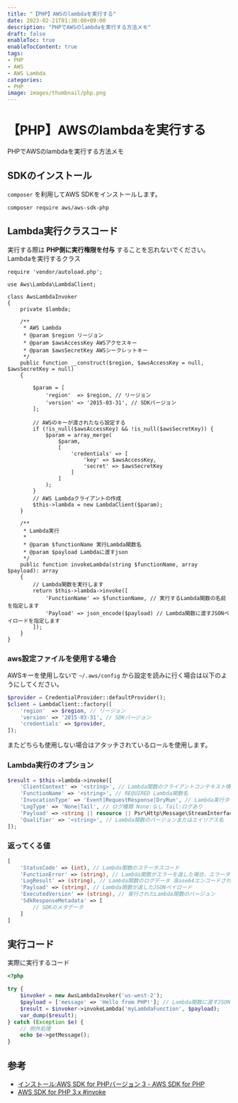 ```yaml
---
title: "【PHP】AWSのlambdaを実行する"
date: 2023-02-21T01:30:00+09:00
description: "PHPでAWSのlambdaを実行する方法メモ"
draft: false
enableToc: true
enableTocContent: true
tags: 
- PHP
- AWS
- AWS Lambda
categories: 
- PHP
image: images/thumbnail/php.png
---
```


# 【PHP】AWSのlambdaを実行する
PHPでAWSのlambdaを実行する方法メモ

## SDKのインストール
`composer` を利用してAWS SDKをインストールします。
```
composer require aws/aws-sdk-php
```

## Lambda実行クラスコード
実行する際は **PHP側に実行権限を付与** することを忘れないでください。
Lambdaを実行するクラス

```php:AwsLambdaInvoker.php
require 'vendor/autoload.php';

use Aws\Lambda\LambdaClient;

class AwsLambdaInvoker
{
    private $lambda;
    
    /**
     * AWS Lambda
     * @param $region リージョン
     * @param $awsAccessKey AWSアクセスキー
     * @param $awsSecretKey AWSシークレットキー
     */
    public function __construct($region, $awsAccessKey = null, $awsSecretKey = null)
    {

        $param = [
            'region'  => $region, // リージョン
            'version' => '2015-03-31', // SDKバージョン
        ];

        // AWSのキーが渡されたなら設定する
        if (!is_null($awsAccessKey) && !is_null($awsSecretKey)) {
            $param = array_merge(
                $param,
                [
                    'credentials' => [
                        'key' => $awsAccessKey,
                        'secret' => $awsSecretKey
                    ]
                ]
            );
        }
        // AWS Lambdaクライアントの作成
        $this->lambda = new LambdaClient($param);
    }

    /**
     * Lambda実行
     * 
     * @param $functionName 実行Lambda関数名
     * @param $payload Lambdaに渡すjson
     */
    public function invokeLambda(string $functionName, array $payload): array
    {
        // Lambda関数を実行します
        return $this->lambda->invoke([
            'FunctionName' => $functionName, // 実行するLambda関数の名前を指定します
            'Payload' => json_encode($payload) // Lambda関数に渡すJSONペイロードを指定します
        ]);
    }
}
```

### aws設定ファイルを使用する場合
AWSキーを使用しないで `~/.aws/config` から設定を読みに行く場合は以下のようにしてください。
```php
$provider = CredentialProvider::defaultProvider();
$client = LambdaClient::factory([
    'region'  => $region, // リージョン
    'version' => '2015-03-31', // SDKバージョン
    'credentials' => $provider,
]);
```
またどちらも使用しない場合はアタッチされているロールを使用します。


### Lambda実行のオプション
```php
$result = $this->lambda->invoke([
    'ClientContext' => '<string>', // Lambda関数のクライアントコンテキスト情報
    'FunctionName' => '<string>', // REQUIRED Lambda関数名
    'InvocationType' => 'Event|RequestResponse|DryRun', // Lambda実行タイプ Event:非同期 RequestResponse:同期 DryRun:ドライラン
    'LogType' => 'None|Tail', // ログ種類 None:なし Tail:ログあり
    'Payload' => <string || resource || Psr\Http\Message\StreamInterface>, // Lambdaに渡すJSON
    'Qualifier' => '<string>', // Lambda関数のバージョンまたはエイリアス名
]);
```

### 返ってくる値
```php
[
    'StatusCode' => (int), // Lambda関数のステータスコード
    'FunctionError' => (string), // Lambda関数がエラーを返した場合、エラータイプを示す文字列
    'LogResult' => (string), // Lambda関数のログデータ（Base64エンコードされた文字列）
    'Payload' => (string), // Lambda関数が返したJSONペイロード
    'ExecutedVersion' => (string), // 実行されたLambda関数のバージョン
    'SdkResponseMetadata' => [
        // SDKのメタデータ
    ]
]
```

## 実行コード
実際に実行するコード
```php
<?php

try {
    $invoker = new AwsLambdaInvoker('us-west-2');
    $payload = ['message' => 'Hello from PHP!']; // Lambda関数に渡すJSON
    $result = $invoker->invokeLambda('myLambdaFunction', $payload);
    var_dump($result);
} catch (Exception $e) {
    // 例外処理
    echo $e->getMessage();
}
```

## 参考
* <a href="https://docs.aws.amazon.com/ja_jp/sdk-for-php/v3/developer-guide/getting-started_installation.html" target="_blank" rel="nofollow noopener">インストール:AWS SDK for PHPバージョン 3 - AWS SDK for PHP</a>
* <a href="https://docs.aws.amazon.com/aws-sdk-php/v3/api/api-lambda-2015-03-31.html#invoke" target="_blank" rel="nofollow noopener">AWS SDK for PHP 3.x #invoke</a>
